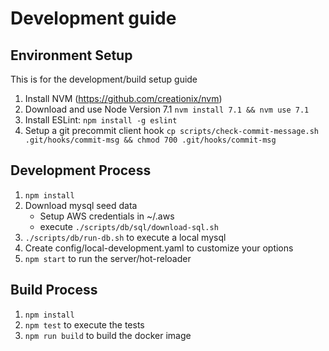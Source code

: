 # Development guide

## Environment Setup

This is for the development/build setup guide

1. Install NVM (https://github.com/creationix/nvm)
1. Download and use Node Version 7.1 `nvm install 7.1 && nvm use 7.1`
1. Install ESLint: `npm install -g eslint`
1. Setup a git precommit client hook `cp scripts/check-commit-message.sh .git/hooks/commit-msg && chmod 700 .git/hooks/commit-msg`

## Development Process
1. `npm install`
1. Download mysql seed data
    - Setup AWS credentials in ~/.aws
    - execute `./scripts/db/sql/download-sql.sh`
1. `./scripts/db/run-db.sh` to execute a local mysql
1. Create config/local-development.yaml to customize your options
1. `npm start` to run the server/hot-reloader

## Build Process
1. `npm install`
1. `npm test` to execute the tests
1. `npm run build` to build the docker image
